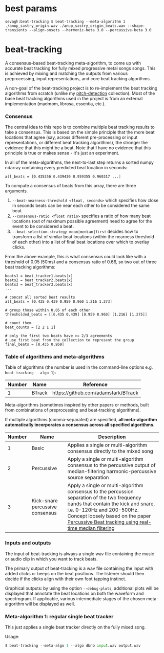 # best params

```
sevagh:beat-tracking $ beat-tracking --meta-algorithm 1 ./anup_sastry_origin.wav ./anup_sastry_origin_beats.wav --shape-transients --align-onsets --harmonic-beta 3.0 --percussive-beta 3.0
```

# beat-tracking

A consensus-based beat-tracking meta-algorithm, to come up with accurate beat tracking for fully mixed progressive metal songs songs. This is achieved by mixing and matching the outputs from various preprocessing, input representations, and core beat tracking algorithms.

A non-goal of the beat-tracking project is to re-implement the beat tracking algorithms from scratch (unlike my [pitch-detection](https://github.com/sevagh/pitch-detection) collection). Most of the base beat tracking algorithms used in the project is from an external implementation (madmom, librosa, essentia, etc.).

### Consensus

The central idea to this repo is to combine multiple beat tracking results to take a consensus. This is based on the simple principle that the more beat locations that agree (say, across different pre-processing or input representations, or different beat tracking algorithms), the stronger the evidence that this might be a beat. Note that I have no evidence that this principle is true or makes sense - it's just an experiment.

In all of the meta-algorithms, the next-to-last step returns a sorted numpy ndarray containing every predicted beat location in seconds:
```
all_beats = [0.435356 0.439430 0.959355 0.960317 ...]
```

To compute a consensus of beats from this array, there are three arguments.
1. `--beat-nearness-threshold <float, seconds>` which specifies how close in seconds beats can be near each other to be considered the same beat.
2. `--consensus-ratio <float ratio>` specifies a ratio of how many beat locations (out of maximum possible agreement) need to agree for the event to be considered a beat.
3. `--beat-selection-strategy mean|median|first` decides how to transform a list of similar beat locations (within the nearness threshold of each other) into a list of final beat locations over which to overlay clicks.


From the above example, this is what consensus could look like with a threshold of 0.05 (50ms) and a consensus ratio of 0.66, so two out of three beat tracking algorithms:
```
beats1 = beat_tracker1.beats(x)
beats2 = beat_tracker2.beats(x)
beats3 = beat_tracker3.beats(x)
...

# concat all sorted beat results
all_beats = [0.435 0.439 0.959 0.960 1.216 1.273]

# group those within 0.05 of each other
thresholded_beats = [[0.435 0.439] [0.959 0.960] [1.216] [1.275]]

# count them
beat_counts = [2 2 1 1]

# only the first two beats have >= 2/3 agreements
# use first beat from the collection to represent the group
final_beats = [0.435 0.959]
```

### Table of algorithms and meta-algorithms

Table of algorithms (the number is used in the command-line options e.g. `beat-tracking --algo 1`):

| Number | Name | Reference |
|--------|------|-------|
| 1      | BTrack | https://github.com/adamstark/BTrack |

Meta-algorithms (sometimes inspired by other papers or methods, built from combinations of preprocessing and beat-tracking algorithms).

If multiple algorithms (comma-separated) are specified, **all meta-algorithm automatically incorporates a consensus across all specified algorithms.**

| Number | Name | Description |
|--------|------|-------------|
| 1      | Basic  | Applies a single or multi-algorithm consensus directly to the mixed song |
| 2      | Percussive  | Apply a single or multi-algorithm consensus to the percussive output of median-filtering harmonic-percussive source separation |
| 3      | Kick-snare percussive consensus | Apply a single or multi-algorithm consensus to the percussion separation of the two frequency bands that contain the kick and snare, i.e. 0-120Hz and 200-500Hz. Concept loosely based on the paper [Percussive Beat tracking using real-time median filtering](http://www.adamstark.co.uk/pdf/papers/percussive-beat-tracking-2013.pdf) |

### Inputs and outputs

The input of beat-tracking is always a single wav file containing the music or audio clip in which you want to track beats.

The primary output of beat-tracking is a wav file containing the input with added clicks or beeps on the beat positions. The listener should then decide if the clicks align with their own foot tapping instinct.

Graphical outputs: by using the option `--debug-plots`, additional plots will be displayed that annotate the beat locations on both the waveform and spectrogram. If applicable, various intermediate stages of the chosen meta-algorithm will be displayed as well.

### Meta-algorithm 1: regular single beat tracker

This just applies a single beat tracker directly on the fully mixed song.

Usage:

```python
$ beat-tracking --meta-algo 1 --algo dbnb input.wav output.wav
```
